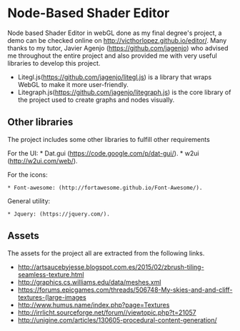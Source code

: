 Node-Based Shader Editor
=========

Node based Shader Editor in webGL done as my final degree's project, a demo can be checked online on http://victhorlopez.github.io/editor/.
Many thanks to my tutor, Javier Agenjo (https://github.com/jagenjo) who advised me throughout the entire project and also provided me with very useful libraries to develop this project.

 * Litegl.js(https://github.com/jagenjo/litegl.js) is a library that wraps WebGL to make it more user-friendly.
 * Litegraph.js(https://github.com/jagenjo/litegraph.js) is the core library of the project used to create graphs and nodes visually.

Other libraries
-----
The project includes some other libraries to fulfill other requirements

 For the UI:
 	* Dat.gui (https://code.google.com/p/dat-gui/).
 	* w2ui (http://w2ui.com/web/).

 For the icons:
 
 	* Font-awesome: (http://fortawesome.github.io/Font-Awesome/).

 General utility:

	* Jquery: (https://jquery.com/).

 Assets 
-----
The assets for the project all are extracted from the following links.

* http://artsaucebyjesse.blogspot.com.es/2015/02/zbrush-tiling-seamless-texture.html
* http://graphics.cs.williams.edu/data/meshes.xml
* https://forums.epicgames.com/threads/506748-My-skies-and-and-cliff-textures-(large-images
* http://www.humus.name/index.php?page=Textures
* http://irrlicht.sourceforge.net/forum//viewtopic.php?t=21057
* http://unigine.com/articles/130605-procedural-content-generation/